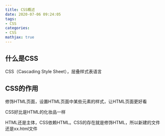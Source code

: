 ```yaml
---
title: CSS概述
date: 2020-07-06 09:24:05
tags:
- CSS
categories:
- CSS
mathjax: true
---
```


## 什么是CSS

CSS（Cascading Style Sheet），层叠样式表语言



## CSS的作用

修饰HTML页面，设置HTML页面中某些元素的样式，让HTML页面更好看

CSS好比是HTML的化妆品一样

HTML还是主体，CSS依赖HTML。CSS的存在就是修饰HTML，所以新建的文件还是xx.html文件



